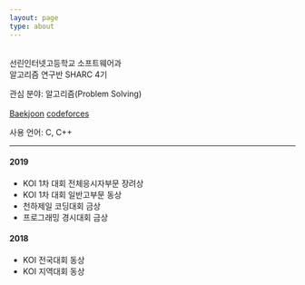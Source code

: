 ```yaml
---
layout: page
type: about
---
```

<br>
선린인터넷고등학교 소프트웨어과<br>
알고리즘 연구반 SHARC 4기<br>


관심 분야: 알고리즘(Problem Solving)<br>  
[Baekjoon](https://www.acmicpc.net/user/clone_of_teacher) [codeforces](https://codeforces.com/profile/junseo)

사용 언어: C, C++

<hr>

#### 2019

- KOI 1차 대회 전체응시자부문 장려상
- KOI 1차 대회 일반고부문 동상
- 천하제일 코딩대회 금상
- 프로그래밍 경시대회 금상



#### 2018

- KOI 전국대회 동상
- KOI 지역대회 동상
